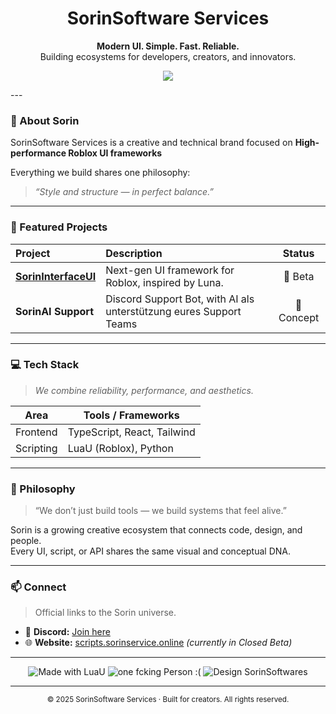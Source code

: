<!--
███████╗ ██████╗ ██████╗ ██╗███╗   ██╗███████╗ ██████╗ ███████╗████████╗██╗    ██╗ █████╗ ██████╗ ███████╗    ███████╗███████╗██████╗ ██╗   ██╗██╗ ██████╗███████╗███████╗
██╔════╝██╔═══██╗██╔══██╗██║████╗  ██║██╔════╝██╔═══██╗██╔════╝╚══██╔══╝██║    ██║██╔══██╗██╔══██╗██╔════╝    ██╔════╝██╔════╝██╔══██╗██║   ██║██║██╔════╝██╔════╝██╔════╝
███████╗██║   ██║██████╔╝██║██╔██╗ ██║███████╗██║   ██║█████╗     ██║   ██║ █╗ ██║███████║██████╔╝█████╗      ███████╗█████╗  ██████╔╝██║   ██║██║██║     █████╗  ███████╗
╚════██║██║   ██║██╔══██╗██║██║╚██╗██║╚════██║██║   ██║██╔══╝     ██║   ██║███╗██║██╔══██║██╔══██╗██╔══╝      ╚════██║██╔══╝  ██╔══██╗╚██╗ ██╔╝██║██║     ██╔══╝  ╚════██║
███████║╚██████╔╝██║  ██║██║██║ ╚████║███████║╚██████╔╝██║        ██║   ╚███╔███╔╝██║  ██║██║  ██║███████╗    ███████║███████╗██║  ██║ ╚████╔╝ ██║╚██████╗███████╗███████║
╚══════╝ ╚═════╝ ╚═╝  ╚═╝╚═╝╚═╝  ╚═══╝╚══════╝ ╚═════╝ ╚═╝        ╚═╝    ╚══╝╚══╝ ╚═╝  ╚═╝╚═╝  ╚═╝╚══════╝    ╚══════╝╚══════╝╚═╝  ╚═╝  ╚═══╝  ╚═╝ ╚═════╝╚══════╝╚══════╝
                                                                                                                                                                           
-->


<h1 align="center">SorinSoftware Services</h1>
<p align="center">
  <b>Modern UI. Simple. Fast. Reliable.</b><br>
  Building ecosystems for developers, creators, and innovators.
</p>

<p align="center">
  <img src="https://github.com/sorinservice/.github/blob/main/SorinSoftwarePrivateBanner.png"/>
</p>
---

### 🌌 About Sorin
SorinSoftware Services is a creative and technical brand focused on **High-performance Roblox UI frameworks**  


Everything we build shares one philosophy:  
> _“Style and structure — in perfect balance.”_

---

### 🚀 Featured Projects

| Project | Description | Status |
|:--|:--|:--:|
| [**SorinInterfaceUI**](https://github.com/sorinservice/SorinInterfaceUI) | Next-gen UI framework for Roblox, inspired by Luna. | 🧩 Beta |
| **SorinAI Support** | Discord Support Bot, with AI als unterstützung eures Support Teams | 🤖 Concept |

---

### 💻 Tech Stack
> _We combine reliability, performance, and aesthetics._

| Area | Tools / Frameworks |
|------|--------------------|
| Frontend | TypeScript, React, Tailwind |
| Scripting | LuaU (Roblox), Python |

---

### 🧠 Philosophy
> “We don’t just build tools — we build systems that feel alive.”

Sorin is a growing creative ecosystem that connects code, design, and people.  
Every UI, script, or API shares the same visual and conceptual DNA.

---

### 📫 Connect
> Official links to the Sorin universe.

- 💬 **Discord:** [Join here](https://discordapp.com/invite/XC5hpQQvMX)  
- 🌐 **Website:** [scripts.sorinservice.online](https://scripts.sorinservice.online) *(currently in Closed Beta)*  



---


<p align="center">
  <img src="https://img.shields.io/badge/Made_with-LuaU-blue?logo=lua&logoColor=white" alt="Made with LuaU">
  <img src="https://img.shields.io/badge/Powered_by-one_fcking_Person_:(-3ECF8E?logo=github&logoColor=white" alt="one fcking Person :(">
  <img src="https://img.shields.io/badge/Design_by-SorinSoftware-7B2FFF?logo=tailwindcss&logoColor=white" alt="Design SorinSoftwares">
</p>


---

<p align="center">
  <sub>© 2025 SorinSoftware Services · Built for creators. All rights reserved.</sub>
</p>
